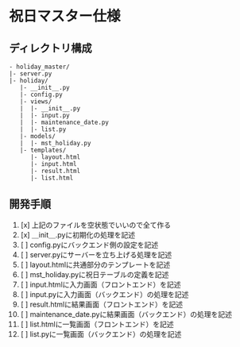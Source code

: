 # 祝日マスター仕様
## ディレクトリ構成
```
- holiday_master/
|- server.py
|- holiday/
   |- __init__.py
   |- config.py
   |- views/
   |  |- __init__.py
   |  |- input.py
   |  |- maintenance_date.py
   |  |- list.py
   |- models/
   |  |- mst_holiday.py
   |- templates/
      |- layout.html
      |- input.html
      |- result.html
      |- list.html
```
 ## 開発手順
1. [x] 上記のファイルを空状態でいいので全て作る
2. [x] ＿init＿.pyに初期化の処理を記述
3. [ ] config.pyにバックエンド側の設定を記述
4. [ ] server.pyにサーバーを立ち上げる処理を記述
5. [ ] layout.htmlに共通部分のテンプレートを記述
6. [ ] mst_holiday.pyに祝日テーブルの定義を記述
7. [ ] input.htmlに入力画面（フロントエンド）を記述
8. [ ] input.pyに入力画面（バックエンド）の処理を記述
9. [ ] result.htmlに結果画面（フロントエンド）を記述
10. [ ] maintenance_date.pyに結果画面（バックエンド）の処理を記述
11. [ ] list.htmlに一覧画面（フロントエンド）を記述
12. [ ] list.pyに一覧画面（バックエンド）の処理を記述